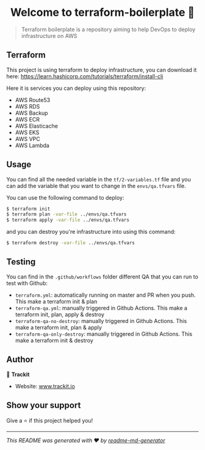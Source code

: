 <h1 style="text-align: center">Welcome to terraform-boilerplate 👋</h1>
<p>
</p>

> Terraform boilerplate is a repository aiming to help DevOps to deploy infrastructure on AWS

## Terraform

This project is using terraform to deploy infrastructure, you can download it here: https://learn.hashicorp.com/tutorials/terraform/install-cli

Here it is services you can deploy using this repository:
- AWS Route53
- AWS RDS
- AWS Backup
- AWS ECR
- AWS Elasticache
- AWS EKS
- AWS VPC
- AWS Lambda

## Usage

You can find all the needed variable in the `tf/2-variables.tf` file
and you can add the variable that you want to change in the `envs/qa.tfvars` file.

You can use the following command to deploy:

```sh
$ terraform init
$ terraform plan -var-file ../envs/qa.tfvars
$ terraform apply -var-file ../envs/qa.tfvars
```

and you can destroy you're infrastructure into using this command:

```sh
$ terraform destroy -var-file ../envs/qa.tfvars
```

## Testing

You can find in the `.github/workflows` folder different QA that you can run to test with Github:
- `terraform.yml`: automatically running on master and PR when you push. This make a terraform init & plan
- `terraform-qa.yml`: manually triggered in Github Actions. This make a terraform init, plan, apply & destroy
- `terraform-qa-no-destroy`: manually triggered in Github Actions. This make a terraform init, plan & apply
- `terraform-qa-only-destroy`: manually triggered in Github Actions. This make a terraform init & destroy

## Author

👤 **Trackit**

* Website: www.trackit.io

## Show your support

Give a ⭐️ if this project helped you!

***
_This README was generated with ❤️ by [readme-md-generator](https://github.com/kefranabg/readme-md-generator)_